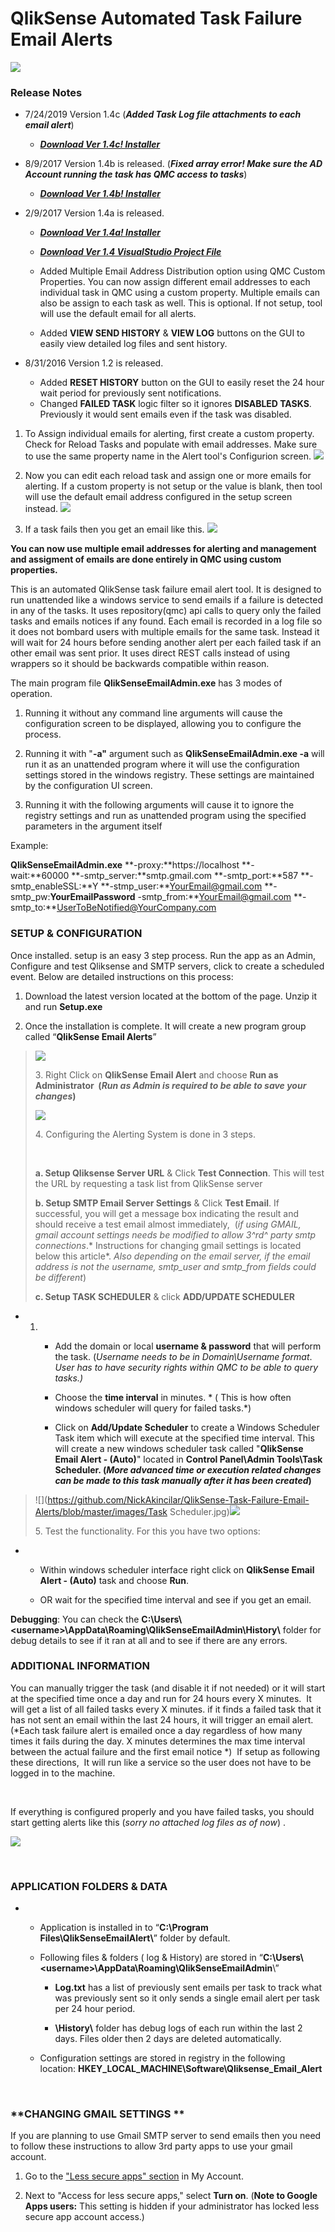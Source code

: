 
QlikSense Automated Task Failure Email Alerts
=============================================

![](https://github.com/NickAkincilar/QlikSense-Task-Failure-Email-Alerts/blob/master/images/ScreenshotV14a.png)

### Release Notes

- 7/24/2019 Version 1.4c  (***Added Task Log file attachments to each email alert***) 
    - [***Download Ver 1.4c! Installer***](https://github.com/NickAkincilar/QlikSense-Task-Failure-Email-Alerts/blob/master/QlikSense_Email_Alert_1_4c.zip?raw=true)

- 8/9/2017 Version 1.4b is released. (***Fixed array error! Make sure the AD Account running the task has QMC access to tasks***) 
    - [***Download Ver 1.4b! Installer***](https://github.com/NickAkincilar/QlikSense-Task-Failure-Email-Alerts/blob/master/QlikSenseEmailAlert_1_4b.zip?raw=true)

- 2/9/2017 Version 1.4a is released.  
    - [***Download Ver 1.4a! Installer***](https://github.com/NickAkincilar/QlikSense-Task-Failure-Email-Alerts/blob/master/QlikSense_Email_Alerts_V1_4a.zip?raw=true)

    - [***Download Ver 1.4 VisualStudio Project File***](https://github.com/NickAkincilar/QlikSense-Task-Failure-Email-Alerts/blob/master/QlikSenseEmailAdmin_V14_VS_Project.zip?raw=true)

    - Added Multiple Email Address Distribution option using QMC Custom Properties. You can now assign different email addresses to each individual task in QMC using a custom property. Multiple emails can also be assign to each task as well. This is optional. If not setup, tool will use the default email for all alerts.
    - Added **VIEW SEND HISTORY** & **VIEW LOG** buttons on the GUI to easily view detailed log files and sent history.

- 8/31/2016 Version 1.2 is released. 
    - Added **RESET HISTORY** button on the GUI to easily reset the 24 hour wait period for previously sent notifications.
    - Changed **FAILED TASK** logic filter so it ignores **DISABLED TASKS**. Previously it would sent emails even if the task was disabled.

1. To Assign individual emails for alerting, first create a custom property. Check for Reload Tasks and populate with email addresses. Make sure to use the same property name in the Alert tool's Configurion screen.
![](https://github.com/NickAkincilar/QlikSense-Task-Failure-Email-Alerts/blob/master/images/QMC_property.png)


2. Now you can edit each reload task and assign one or more emails for alerting. If a custom property is not setup or the value is blank, then tool will use the default email address configured in the setup screen instead.
![](https://github.com/NickAkincilar/QlikSense-Task-Failure-Email-Alerts/blob/master/images/QMC_Task.png)

3. If a task fails then you get an email like this.
![](https://github.com/NickAkincilar/QlikSense-Task-Failure-Email-Alerts/blob/master/images/Email2.jpg)



**You can now use multiple email addresses for alerting and management and assigment of emails are done entirely in QMC using custom properties.**

This is an automated QlikSense task failure email alert tool. It is
designed to run unattended like a windows service to send emails if a
failure is detected in any of the tasks. It uses repository(qmc) api
calls to query only the failed tasks and emails notices if any found.
Each email is recorded in a log file so it does not bombard users with
multiple emails for the same task. Instead it will wait for 24 hours
before sending another alert per each failed task if an other email was
sent prior. It uses direct REST calls instead of using wrappers so it
should be backwards compatible within reason.

The main program file **QlikSenseEmailAdmin.exe** has 3 modes of
operation.

1.  Running it without any command line arguments will cause the
    configuration screen to be displayed, allowing you to configure
    the process.

2.  Running it with "**-a"** argument such as **QlikSenseEmailAdmin.exe
    -a** will run it as an unattended program where it will use the
    configuration settings stored in the windows registry. These
    settings are maintained by the configuration UI screen.

3.  Running it with the following arguments will cause it to ignore the
    registry settings and run as unattended program using the specified
    parameters in the argument itself

Example: 

**QlikSenseEmailAdmin.exe** **-proxy:**https://localhost **-wait:**60000 **-smtp\_server:**smtp.gmail.com **-smtp\_port:**587 **-smtp\_enableSSL:**Y **-stmp\_user:**YourEmail@gmail.com **-smtp\_pw:**YourEmailPassword** -smtp\_from:**YourEmail@gmail.com
**-smtp\_to:**UserToBeNotified@YourCompany.com

### **SETUP & CONFIGURATION**

Once installed. setup is an easy 3 step process. Run the app as an
Admin, Configure and test Qliksense and SMTP servers, click to create a
scheduled event. Below are detailed instructions on this process:

1.  Download the latest version located at the bottom of the page. Unzip
    it and run **Setup.exe**

2.  Once the installation is complete. It will create a new program
    group called “**QlikSense Email Alerts**”

> ![](https://github.com/NickAkincilar/QlikSense-Task-Failure-Email-Alerts/blob/master/images/ProgramMenu.jpg)
>
> 3\. Right Click on **QlikSense Email Alert** and choose **Run as
> Administrator  (*Run as Admin is required to be able to save your
> changes*)**
>
> ![](https://github.com/NickAkincilar/QlikSense-Task-Failure-Email-Alerts/blob/master/images/ProgramsAdmin.jpg)
>
> 4\. Configuring the Alerting System is done in 3 steps.
>
>  
>
> **a. Setup Qliksense Server URL** & Click **Test Connection**. This
> will test the URL by requesting a task list from QlikSense server
>
> **b. Setup SMTP Email Server Settings** & Click **Test Email**. If
> successful, you will get a message box indicating the result and
> should receive a test email almost immediately,  (*if using GMAIL,
> gmail account settings needs be modified to allow 3^rd^ party smtp
> connections*.* Instructions for changing gmail settings is located
> below this article*. *Also depending on the email server, if the email
> address is not the username, smtp\_user and smtp\_from fields could be
> different*) 
>
> **c. Setup TASK SCHEDULER** & click **ADD/UPDATE SCHEDULER** 

-   1.  -   Add the domain or local **username & password** that will
            perform the task. (*Username needs to be in Domain\\Username
            format*. *User has to have security rights within QMC to be
            able to query tasks.)*

        -   Choose the **time interval** in minutes. * ( This is how
            often windows scheduler will query for failed tasks.*)

        -   Click on **Add/Update Scheduler** to create a Windows
            Scheduler Task item which will execute at the specified
            time interval. This will create a new windows scheduler task
            called "**QlikSense Email Alert - (Auto)**" located in
            **Control Panel\\Admin Tools\\Task Scheduler. (***More
            advanced time or execution related changes can be made to
            this task manually after it has been created***)** 

> ![](https://github.com/NickAkincilar/QlikSense-Task-Failure-Email-Alerts/blob/master/images/Task Scheduler.jpg)![](https://github.com/NickAkincilar/QlikSense-Task-Failure-Email-Alerts/blob/master/images/TaskUI.jpg)
>
> 5\. Test the functionality. For this you have two options: 

-   -   Within windows scheduler interface right click on **QlikSense
        Email Alert - (Auto)** task and choose **Run**.

    -   OR wait for the specified time interval and see if you get
        an email.  

**Debugging**: You can check
the **C:\\Users\\&lt;username&gt;\\AppData\\Roaming\\QlikSenseEmailAdmin\\History\\**
folder for debug details to see if it ran at all and to see if there are
any errors.

### ADDITIONAL INFORMATION

You can manually trigger the task (and disable it if not needed) or it
will start at the specified time once a day and run for 24 hours every X
minutes.  It will get a list of all failed tasks every X minutes. if it
finds a failed task that it has not sent an email within the last 24
hours, it will trigger an email alert. (*Each task failure alert is
emailed once a day regardless of how many times it fails during the day.
X minutes determines the max time interval between the actual failure
and the first email notice *)  If setup as following these directions,
 It will run like a service so the user does not have to be logged in to
the machine.

 

If everything is configured properly and you have failed tasks, you
should start getting alerts like this (*sorry no attached log files as
of now*) .

![](https://github.com/NickAkincilar/QlikSense-Task-Failure-Email-Alerts/blob/master/images/Email2.jpg)


 

### **APPLICATION FOLDERS & DATA**

-   -   Application is installed in to “**C:\\Program
        Files\\QlikSenseEmailAlert\\**” folder by default.

    -   Following files & folders ( log & History) are stored in
        “**C:\\Users\\&lt;username&gt;\\AppData\\Roaming\\QlikSenseEmailAdmin**\\”

        -   **Log.txt** has a list of previously sent emails per task to
            track what was previously sent so it only sends a single
            email alert per task per 24 hour period.

        -   **\\History\\** folder has debug logs of each run within the
            last 2 days. Files older then 2 days are
            deleted automatically.

    -   Configuration settings are stored in registry in the following
        location: **HKEY\_LOCAL\_MACHINE\\Software\\Qliksense\_Email\_Alert** 


 

### **CHANGING GMAIL SETTINGS **

If you are planning to use Gmail SMTP server to send emails then you
need to follow these instructions to allow 3rd party apps to use your
gmail account.

1.  Go to the ["Less secure apps"
    section](http://www.google.com/settings/security/lesssecureapps) in
    My Account.

2.  Next to "Access for less secure apps," select **Turn on**. (**Note
    to Google Apps users:** This setting is hidden if your administrator
    has locked less secure app account access.)




